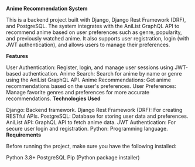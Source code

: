 **Anime Recommendation System**  

This is a backend project built with Django, Django Rest Framework (DRF), and PostgreSQL. The system integrates with the AniList GraphQL API to recommend anime based on user preferences such as genre, popularity, and previously watched anime. It also supports user registration, login (with JWT authentication), and allows users to manage their preferences.

**Features**  

User Authentication: Register, login, and manage user sessions using JWT-based authentication.
Anime Search: Search for anime by name or genre using the AniList GraphQL API.
Anime Recommendations: Get anime recommendations based on the user's preferences.
User Preferences: Manage favorite genres and preferences for more accurate recommendations.
**Technologies Used**  

Django: Backend framework.
Django Rest Framework (DRF): For creating RESTful APIs.
PostgreSQL: Database for storing user data and preferences.
AniList API: GraphQL API to fetch anime data.
JWT Authentication: For secure user login and registration.
Python: Programming language.
**Requirements**  

Before running the project, make sure you have the following installed:

Python 3.8+
PostgreSQL
Pip (Python package installer)
